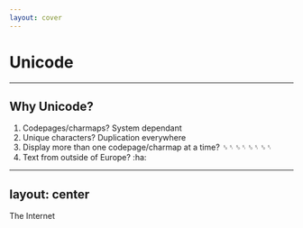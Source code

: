 ```yaml
---
layout: cover
---
```


# Unicode

---

## Why Unicode?

<v-clicks>

1. Codepages/charmaps? System dependant
1. Unique characters? Duplication everywhere
1. Display more than one codepage/charmap at a time? ␎␏␎␏␎␏␎␏
1. Text from outside of Europe? :ha:

</v-clicks>

<!--
TODO: Illustrate with an example:
- Write an application on one computer, relying on codepage X
- Send data to another computer
- Get garbled nonsense
- 👍 
-->

---
layout: center
---

<div class="absolute top-0 left-0 the-internet flex justify-center items-center text-30">
  <p class="text-shadow-xl color-white text-shadow-color-red">The Internet</p>
</div>

<style>
.the-internet {
  background-image: url("/the_internet.jpg");
  width: 100%;
  height: 100%
}
</style>

---
layout: center
---

## Unicode to the resque

<v-clicks>

- Universal
- Efficient
- Unambiguous

</v-clicks>

<!--
- Universal: Encompass all characters that can be used in general text interchange
- Efficient: Simple to store and parse. Fixed character codes for all the charaters, no switch code pages/charmaps.
- Unambiguous: `\1F600` is a grinning face - everywhere.

Ref: https://www.unicode.org/versions/Unicode15.0.0/ch01.pdf

> The Unicode Standard was designed to be:
>
> - Universal. The repertoire must be large enough to encompass all characters that are likely to be used in general text interchange, including those in major international, national, and industry character sets.
> - Efficient. Plain text is simple to parse: software does not have to maintain state or look for special escape sequences, and character synchronization from any point in a character stream is quick and unambiguous. A fixed character code allows for efficient sorting, searching, display, and editing of text.
> - Unambiguous. Any given Unicode code point always represents the same character
-->

---

## New Terminology

| | | |
| - | - | - |
| Glyph | ‽ | How it actually looks, defined by the font |
| Codepoint | U+203D | Unique identifier for this character |
| Character | Interrobang | Description of the codepoint | 
| Block | General Punctuation, U+2000 - U+206F | The range of codepoints for a specific purpose |
| Plane | Basic Multilingual Plane, U+0000 - U+FFFF | The wide group of codepoints |

<footer>

Ref: Characters and Glyphs https://www.unicode.org/versions/Unicode15.0.0/ch01.pdf

</footer>

<!--
Glyphs are what are drawn to the screen, generally unicode interpreted by a font for example
Character is still ambiguous, but in unicode it's the description of the codepoint
-->

---
layout: center
---

<img src="/no_chars_yes_glyphs.jpg" alt="Drake no: characters. Drake yes: glyphs" />

---
layout: two-cols
---

## Glyphemes

<div class="codepoint">
  <div class="glyph">é</div>
  <div class="code">U+00e9</div>
</div>

::right::

<div class="codepoint">
  <div class="glyph">é</div>
  <div class="code">U+0065 + U+0301</div>
</div>

<!--
Glyphemes - 1 to many codepoints that are represented to the user as a single character
--> 

---
layout: center
---

## What is the difference between
## `Unicode`
## and
## `UTF-8`

---
layout: center
---

<div class="text-7">

`Unicode` - "The Standard"

`UTF-8` - Encoding

</div>

<!--
There is also UTF-16 and UTF-32
-->

---

## Encoding

<v-clicks>

**DIN 91379**: 925 characters

At least 10 bits - (Names/Data exchange in Europe)

Unicode:
- Supports 1048576 Characters
- Code space: U+000000 - U+10FFFF
- Which requires at least 21 bits

</v-clicks>

<footer>

Fun fact: Unicode <2.0 code space was 16-bit wide.

</footer>

---
layout: center
---

<div class="flex flex-col">

<img src="/standards.png" class="center"/>

<p class="text-3">
Alt: Fortunately, the charging one has been solved now that we've all standardized on mini-USB. Or is it micro-USB? Shit.
</p>

</div>

<footer>

Source: https://xkcd.com/927/

</footer>

---

## Woo options!

😻 = U+1F63B = Smiling cat face with heart-shaped eyes

<v-click>

| | |
| - | - |
| UTF-8 | `0xF0 0x9F 0x98 0xBB` |
| UTF-16BE* | `0xD83D 0xDE3B` |
| UTF-16LE | `0x3DD8 0x3BDE` |
| UTF-32BE* | `0x0001F63B` |
| UTF-32LE | `0x3BF60100` |

\* BE encodings are the default if no BOM `\xFEFF`

</v-click>

<footer>

UTF-21 exists - but it's a toy encoding hobby project<br />

</footer>

<!--
A UTF-8 encoded string on my machine spits out an array of bytes.
To your machine, it's just an array of bytes.

Content-Encoding header on HTTP requests

UTF-21: https://evanhahn.com/utf-21/
-->

---
layout: center
---

## UTF-8 is the king of the web

---

## Nuts and bolts of UTF-8

Key points:

- Variable width (1-4 bytes)
- ∴ Variable offset between characters
- The default in Rust (+many more)

<v-click>

<hr />

| First code point | Last code point | Byte 1 | Byte 2 | Byte 3 | Byte 4 | Bit Capacity |
| - | - | - | - | - | - | - |
| U+0000 | U+007F | `0xxxxxxx` | | | | 7 |
| U+0080 | U+07FF | `110xxxxx` | `10xxxxxx` | | | 11 |
| U+0800 | U+FFFF | `1110xxxx` | `10xxxxxx` | `10xxxxxx` | | 16 |
| U+10000 | U+10FFFF | `11110xxx` | `10xxxxxx` | `10xxxxxx` | `10xxxxxx` | 21 |

</v-click>

<!--
UTF-8 is generally speaking more efficient when dealing with "Latin" based web - Best case 1 byte, worst case, 2 bytes.
UTF-16 is gauranteed to be 2 bytes, if not 4
UTF-32 will always be 4 bytes.
-->

---

## Let's encode!

😻 = U+1F63B = Smiling cat face with heart-shaped eyes

<p v-click>

1F63B = `0001 1111 0110 0011 1011`

</p>

<div v-click class="mt-30">

<Arrow x1="250" y1="250" x2="170" y2="160" width="5"/>

We need at least 17 bits of room to encode U+1F63B

</div>

<div v-click>

<hr />

`17 > 7` ∴ Needs more than 1 byte

`17 > 11` ∴ Needs more than 2 bytes

`17 > 16` ∴ Needs more than 3 bytes

∴ We need 4 bytes!

`1111 0xxx` `10xx xxxx` `10xx xxxx` `10xx xxxx`

</div>

<!--
Take a codepoint, and split it into UTF-8
-->

---

## Let's encode!

😻 = U+1F63B = Smiling cat face with heart-shaped eyes

0x1F63B = `0001 1111 0110 0011 1011`

<div v-click class="absolute top-40 left-14">
  <span>0x1F63B =&nbsp;</span>
  <span class="binary color-red">&nbsp;00</span>
  <span class="binary color-blue">01 1111</span>
  <span class="binary color-green">&nbsp;0110 00</span>
  <span class="binary color-yellow">11 1011</span>
</div>

<div v-click class="absolute parts top-40 left-14">
  <div class="binary color-red absolute part part-1 anim">00</div>
  <div class="binary color-blue absolute part part-2 anim">01 1111</div>
  <div class="binary color-green absolute part part-3 no-backtick anim">0110 00</div>
  <div class="binary color-yellow absolute part part-4 no-backtick anim">11 1011</div>
</div>

<div v-click class="absolute top-49 left-31">
  <span class="binary">| 1111 0000 = 1111 00<span class="color-red">00</span>&nbsp;</span>

  <span class="binary">| 1000 0000 = 10<span class="color-blue">01 1111</span>&nbsp;</span>

  <span class="binary">| 1000 0000 = 10<span class="color-green">01 1000</span>&nbsp;</span>

  <span class="binary">| 1000 0000 = 10<span class="color-yellow">11 1011</span>&nbsp;</span>
</div>

<div v-click class="absolute top-49 left-86">
  <span class="binary">&nbsp;= 0xF0</span>

  <span class="binary">&nbsp;= 0x9F</span>

  <span class="binary">&nbsp;= 0x98</span>

  <span class="binary">&nbsp;= 0xBB</span>
</div>

<div class="absolute top-90 left-15">

<v-click>

<hr />

Thus! U+1F63B = `\xF0\x9F\x97\xBB` in UTF-8

</v-click>

</div>

<style>
.part {
  width: 4.5em;
  top: 0em;
}

.parts {
  opacity: 1;
}

.part-1 { left: 5.90em; width: 1.8em; }
.part-2 { left: 7.10em; }
.part-3 { left: 11.9em; }
.part-4 { left: 16.1em; }

.slidev-vclick-current,.slidev-vclick-prior {
  .part { left: 0em; }

  .part-1 { top: 2.3em; left: 2.7em; }
  .part-2 { top: 5.0em; }
  .part-3 { top: 7.5em; }
  .part-4 { top: 10.1em; }
}

.anim {
  transition-delay: 0s;
  transition-duration: 1s;
}
</style>

---
layout: center
---

## Summary

<v-clicks>

- Unicode standard is a dictionary of codepoints and their character descriptions
- UTF-8 is an Encoding. Encodings help humans interpret bytes as painted glyphs

</v-clicks>

